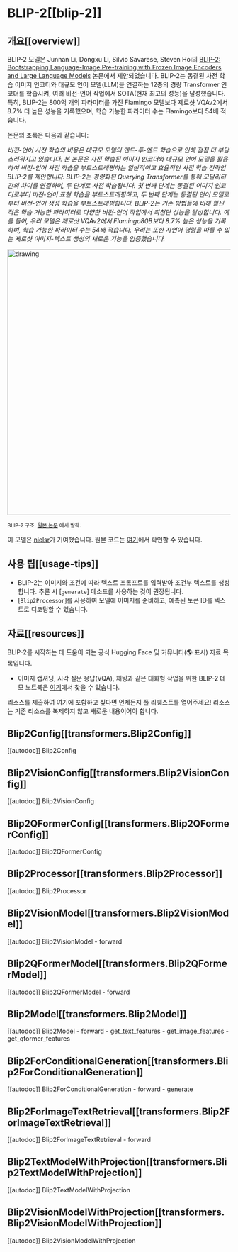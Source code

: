 <!--Copyright 2023 The HuggingFace Team. All rights reserved.

Licensed under the Apache License, Version 2.0 (the "License"); you may not use this file except in compliance with
the License. You may obtain a copy of the License at

http://www.apache.org/licenses/LICENSE-2.0

Unless required by applicable law or agreed to in writing, software distributed under the License is distributed on
an "AS IS" BASIS, WITHOUT WARRANTIES OR CONDITIONS OF ANY KIND, either express or implied. See the License for the
specific language governing permissions and limitations under the License.

⚠️ Note that this file is in Markdown but contain specific syntax for our doc-builder (similar to MDX) that may not be
rendered properly in your Markdown viewer.

-->

# BLIP-2[[blip-2]]

## 개요[[overview]]
BLIP-2 모델은 Junnan Li, Dongxu Li, Silvio Savarese, Steven Hoi의 [BLIP-2: Bootstrapping Language-Image Pre-training with Frozen Image Encoders and Large Language Models](https://huggingface.co/papers/2301.12597) 논문에서 제안되었습니다. BLIP-2는 동결된 사전 학습 이미지 인코더와 대규모 언어 모델(LLM)을 연결하는 12층의 경량 Transformer 인코더를 학습시켜, 여러 비전-언어 작업에서 SOTA(현재 최고의 성능)을 달성했습니다. 특히, BLIP-2는 800억 개의 파라미터를 가진 Flamingo 모델보다 제로샷 VQAv2에서 8.7% 더 높은 성능을 기록했으며, 학습 가능한 파라미터 수는 Flamingo보다 54배 적습니다.

논문의 초록은 다음과 같습니다:

*비전-언어 사전 학습의 비용은 대규모 모델의 엔드-투-엔드 학습으로 인해 점점 더 부담스러워지고 있습니다. 본 논문은 사전 학습된 이미지 인코더와 대규모 언어 모델을 활용하여 비전-언어 사전 학습을 부트스트래핑하는 일반적이고 효율적인 사전 학습 전략인 BLIP-2를 제안합니다. BLIP-2는 경량화된 Querying Transformer를 통해 모달리티 간의 차이를 연결하며, 두 단계로 사전 학습됩니다. 첫 번째 단계는 동결된 이미지 인코더로부터 비전-언어 표현 학습을 부트스트래핑하고, 두 번째 단계는 동결된 언어 모델로부터 비전-언어 생성 학습을 부트스트래핑합니다. BLIP-2는 기존 방법들에 비해 훨씬 적은 학습 가능한 파라미터로 다양한 비전-언어 작업에서 최첨단 성능을 달성합니다. 예를 들어, 우리 모델은 제로샷 VQAv2에서 Flamingo80B보다 8.7% 높은 성능을 기록하며, 학습 가능한 파라미터 수는 54배 적습니다. 우리는 또한 자연어 명령을 따를 수 있는 제로샷 이미지-텍스트 생성의 새로운 기능을 입증했습니다.*

<img src="https://huggingface.co/datasets/huggingface/documentation-images/resolve/main/transformers/model_doc/blip2_architecture.jpg"
alt="drawing" width="600"/> 

<small> BLIP-2 구조. <a href="https://huggingface.co/papers/2301.12597">원본 논문</a> 에서 발췌. </small>

이 모델은 [nielsr](https://huggingface.co/nielsr)가 기여했습니다. 원본 코드는 [여기](https://github.com/salesforce/LAVIS/tree/5ee63d688ba4cebff63acee04adaef2dee9af207)에서 확인할 수 있습니다.

## 사용 팁[[usage-tips]]

- BLIP-2는 이미지와 조건에 따라 텍스트 프롬프트를 입력받아 조건부 텍스트를 생성합니다. 추론 시 [`generate`] 메소드를 사용하는 것이 권장됩니다.
- [`Blip2Processor`]를 사용하여 모델에 이미지를 준비하고, 예측된 토큰 ID를 텍스트로 디코딩할 수 있습니다.

## 자료[[resources]]

BLIP-2를 시작하는 데 도움이 되는 공식 Hugging Face 및 커뮤니티(🌎 표시) 자료 목록입니다.

- 이미지 캡셔닝, 시각 질문 응답(VQA), 채팅과 같은 대화형 작업을 위한 BLIP-2 데모 노트북은 [여기](https://github.com/NielsRogge/Transformers-Tutorials/tree/master/BLIP-2)에서 찾을 수 있습니다.

리소스를 제출하여 여기에 포함하고 싶다면 언제든지 풀 리퀘스트를 열어주세요! 리소스는 기존 리소스를 복제하지 않고 새로운 내용이어야 합니다.

## Blip2Config[[transformers.Blip2Config]]

[[autodoc]] Blip2Config

## Blip2VisionConfig[[transformers.Blip2VisionConfig]]

[[autodoc]] Blip2VisionConfig

## Blip2QFormerConfig[[transformers.Blip2QFormerConfig]]

[[autodoc]] Blip2QFormerConfig

## Blip2Processor[[transformers.Blip2Processor]]

[[autodoc]] Blip2Processor

## Blip2VisionModel[[transformers.Blip2VisionModel]]

[[autodoc]] Blip2VisionModel
    - forward

## Blip2QFormerModel[[transformers.Blip2QFormerModel]]

[[autodoc]] Blip2QFormerModel
    - forward

## Blip2Model[[transformers.Blip2Model]]

[[autodoc]] Blip2Model
    - forward
    - get_text_features
    - get_image_features
    - get_qformer_features

## Blip2ForConditionalGeneration[[transformers.Blip2ForConditionalGeneration]]

[[autodoc]] Blip2ForConditionalGeneration
    - forward
    - generate

## Blip2ForImageTextRetrieval[[transformers.Blip2ForImageTextRetrieval]]

[[autodoc]] Blip2ForImageTextRetrieval
    - forward

## Blip2TextModelWithProjection[[transformers.Blip2TextModelWithProjection]]

[[autodoc]] Blip2TextModelWithProjection

## Blip2VisionModelWithProjection[[transformers.Blip2VisionModelWithProjection]]

[[autodoc]] Blip2VisionModelWithProjection
